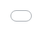 ```yaml
---
layout: post
title: "방탄소년단 진이 게임 내 구매에 가장 많은 돈을 쓸 연예인으로 뽑혔다."
author: "undefined"
thumbnail: "https://www.allkpop.com/upload/2021/02/content/021140/thumb/1612284053-image.png"
tags: 
---
```



![image](https://www.allkpop.com/upload/2021/02/content/021140/1612284053-image.png)

네티즌들은 방탄소년단 진을 고급차를 살 만큼 게임 내 구매에 가장 많은 돈을 사용한 것으로 보이는 게임 매니아로 꼽았다.

온라인 포털 사이트인 디시인사이드와 마이셀럽은 최근 네티즌들에게 어떤 연예인이 게임에 가장 많은 돈을 쓴 것 같은지를 묻는 설문조사를 실시했다. 네티즌들은 1월 24일부터 1월 30일까지 일주일 동안 투표를 할 수 있었다.

총 5,804명의 네티즌이 투표에 참여해 "어느 연예인 게임 마니아가 게임 내 구매를 위해 충분한 돈을 썼겠느냐"는 질문을 던졌다.

![image](https://www.allkpop.com/upload/2021/02/content/021142/1612284137-image.png)

해외 투어에서 컴퓨터까지 들고 와서 게임을 하는 것으로 알려진 방탄소년단 멤버 진에게 5804표 중 3,356표(58%)가 주어졌다. 고모가 준 용돈으로 메이플스토리 게임 아이템을 샀다는 사실을 공유한 적이 있어 게임에 관한 한 진의 열의를 아는 팬도 많다.

이 이야기가 널리 알려지자 방탄소년단은 메이플스토리와 손잡고 게임의 독점 신제품을 제작하고 홍보할 수 있었다.


<div class="video_wrapper" style="padding-top: 56.25%;">
    <iframe width="100%" height="100%" src="//www.youtube.com/embed/k3Cl77OBPMQ" frameborder="0" allowfullscreen="" style="position: absolute; top: 0px; left: 0px; width: 100%; height: 100%;"></iframe>
</div>


은지원이 599표(10%)로 준우승에 선정됐다. 그는 연예계에서도 게임광으로 잘 알려져 있다. 그는 텔레비전과 여러 방송에서 그가 평생 게임을 했다고 자주 언급해왔다. 그는 심지어 그의 팬들과 함께 인기 있는 게임인 월드 오브 워크래프트를 합니다.

![image](https://www.allkpop.com/upload/2021/02/content/021143/1612284190-image.png)

슈퍼주니어의 희철은 583표를 얻어 3위를 차지했다. 그는 한 예능 프로그램에서 모바일 게임 구매에 약 4000만원(약 3만5839달러)을 썼다고 언급해 게임에 대한 애정을 드러내 네티즌들을 놀라게 했다.

한편 배우 이민호가 4위, 백종원이 5위를 차지했다.

![image](https://www.allkpop.com/upload/2021/02/content/021143/1612284208-image.png)